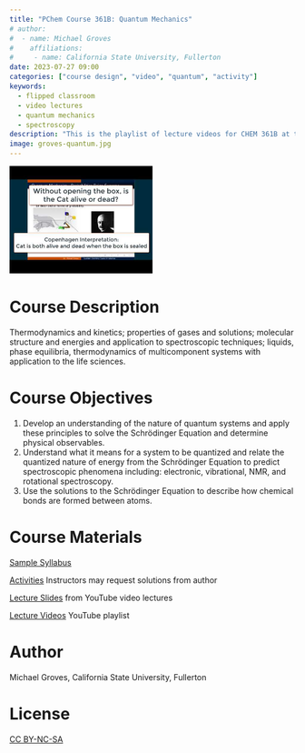 ```yaml
---
title: "PChem Course 361B: Quantum Mechanics"
# author:
#  - name: Michael Groves
#    affiliations:
#     - name: California State University, Fullerton
date: 2023-07-27 09:00
categories: ["course design", "video", "quantum", "activity"]
keywords:
  - flipped classroom
  - video lectures
  - quantum mechanics
  - spectroscopy
description: "This is the playlist of lecture videos for CHEM 361B at the California State University, Fullerton (CSUF). CHEM361B is a flipped, semester-long physical chemistry course which covers quantum mechanics, spectroscopy, and bonding."
image: groves-quantum.jpg
---
```

<img src="groves-quantum.jpg" width="50%">


# Course Description

Thermodynamics and kinetics; properties of gases and solutions; molecular structure and energies and application to spectroscopic techniques; liquids, phase equilibria, thermodynamics of multicomponent systems with application to the life sciences. 


# Course Objectives

1.  Develop an understanding of the nature of quantum systems and apply these principles to  solve the Schrödinger Equation and determine physical observables.
2.  Understand what it means for a system to be quantized and relate the quantized nature of  energy from the Schrödinger Equation to predict spectroscopic phenomena including:  electronic, vibrational, NMR, and rotational spectroscopy.
3.  Use the solutions to the Schrödinger Equation to describe how chemical bonds are formed  between atoms.


# Course Materials

[Sample Syllabus](sample_syllabus.pdf)

[Activities](activities.md) Instructors may request solutions from author

[Lecture Slides](lecture_slides.md) from YouTube video lectures

[Lecture Videos](https://www.youtube.com/playlist?list=PL_j40xIfCA33gFKog0uQ3Zii1O2eEiA3E) YouTube playlist


# Author

Michael Groves, California State University, Fullerton


# License

[CC BY-NC-SA](https://creativecommons.org/licenses/by-nc-sa/4.0/)

<span hidden>KEYWORDS: flipped classroom, video lectures, quantum mechanics, spectroscopy</span>

